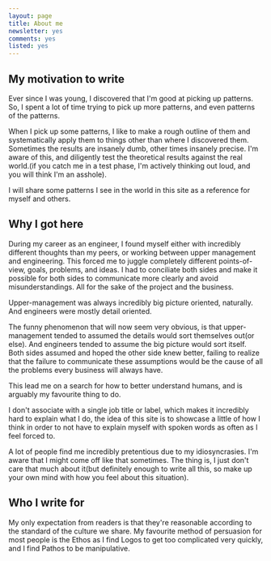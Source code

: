 ```yaml
---
layout: page
title: About me
newsletter: yes
comments: yes
listed: yes
---
```

## My motivation to write

Ever since I was young, I discovered that I'm good at picking up patterns. So, I spent a lot of time trying to pick up more patterns, and even patterns of the patterns.

When I pick up some patterns, I like to make a rough outline of them and systematically apply them to things other than where I discovered them. Sometimes the results are insanely dumb, other times insanely precise. I'm aware of this, and diligently test the theoretical results against the real world.(if you catch me in a test phase, I'm actively thinking out loud, and you will think I'm an asshole).

I will share some patterns I see in the world in this site as a reference for myself and others.

## Why I got here

During my career as an engineer, I found myself either with incredibly different thoughts than my peers, or working between upper management and engineering. This forced me to juggle completely different points-of-view, goals, problems, and ideas. I had to conciliate both sides and make it possible for both sides to communicate more clearly and avoid misunderstandings. All for the sake of the project and the business.

Upper-management was always incredibly big picture oriented, naturally. And engineers were mostly detail oriented.

The funny phenomenon that will now seem very obvious, is that upper-management tended to assumed the details would sort themselves out(or else). And engineers tended to assume the big picture would sort itself. Both sides assumed and hoped the other side knew better, failing to realize that the failure to communicate these assumptions would be the cause of all the problems every business will always have.

This lead me on a search for how to better understand humans, and is arguably my favourite thing to do.

I don't associate with a single job title or label, which makes it incredibly hard to explain what I do, the idea of this site is to showcase a little of how I think in order to not have to explain myself with spoken words as often as I feel forced to.

A lot of people find me incredibly pretentious due to my idiosyncrasies. I'm aware that I might come off like that sometimes. The thing is, I just don't care that much about it(but definitely enough to write all this, so make up your own mind with how you feel about this situation).

## Who I write for

My only expectation from readers is that they're reasonable according to the standard of the culture we share. My favourite method of persuasion for most people is the Ethos as I find Logos to get too complicated very quickly, and I find Pathos to be manipulative.
